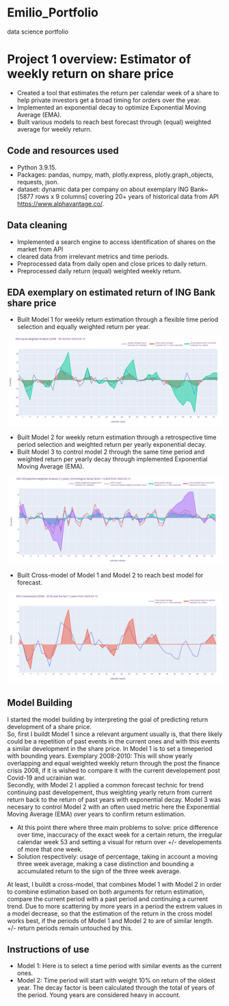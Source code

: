 # Emilio_Portfolio
data science portfolio
# Project 1 overview: Estimator of weekly return on share price
* Created a tool that estimates the return per calendar week of a share to help private investors get a broad timing for orders over the year.
* Implemented an exponential decay to optimize Exponential Moving Average (EMA).
* Built various models to reach best forecast through (equal) weighted average for weekly return.

## Code and resources used
* Python 3.9.15.
* Packages: pandas, numpy, math, plotly.express, plotly.graph_objects, requests, json.
* dataset: dynamic data per company on about exemplary ING Bank~[5877 rows x 9 columns] covering 20+ years of historical data from API https://www.alphavantage.co/.

## Data cleaning
* Implemented a search engine to access identification of shares on the market from API 
* cleared data from irrelevant metrics and time periods.
* Preprocessed data from daily open and close prices to daily return.
* Preprocessed daily return (equal) weighted weekly return.

## EDA exemplary on estimated return of ING Bank share price
* Built Model 1 for weekly return estimation through a flexible time period selection and equally weighted return per year.

![](/Images/INGreturnanalysis20082010.jpg)

* Built Model 2 for weekly return estimation through a retrospective time period selection and weighted return per yearly exponential decay.
* Built Model 3 to control model 2 through the same time period and weighted return per yearly decay through implemented Exponential Moving Average (EMA).

![](/Images/INGretrospectivereturnanalysis12years.jpg)

* Built Cross-model of Model 1 and Model 2 to reach best model for forecast.

![](/Images/INGreturncrossanalysis2008201012years.jpg)

## Model Building
I started the model building by interpreting the goal of predicting return development of a share price. <br>
So, first I buildt Model 1 since a relevant argument usually is, that there likely could be a repetition of past events in the current ones and with this events a similar development in the share price. In Model 1 is to set a timeperiod with bounding years. Exemplary 2008-2010: This will show yearly overlapping and equal weighted weekly return through the post the finance crisis 2008, if it is wished to compare it with the current developement post Covid-19 and ucrainian war.<br>
Secondly, with Model 2 I applied a common forecast technic for trend continuing past developement, thus weighting yearly return from current return back to the return of past years with exponential decay. Model 3 was necesary to control Model 2 with an often used metric here the Exponential Moving Average (EMA) over years to confirm return estimation.

* At this point there where three main problems to solve: price difference over time, inaccuracy of the exact week for a certain return, the irregular calendar week 53 and setting a visual for return over +/- developements of more that one week.
* Solution respectively: usage of percentage, taking in account a moving three week average, making a case distinction and bounding a accumulated return to the sign of the three week average.

At least, I buildt a cross-model, that combines Model 1 with Model 2 in order to combine estimation based on both arguments for return estimation, compare the current period with a past period and continuing a current trend. Due to more scattering by more years in a period the extrem values in a model decrease, so that the estimation of the return in the cross model works best, if the periods of Model 1 and Model 2 to are of similar length. +/- return periods remain untouched by this.
## Instructions of use
* Model 1: Here is to select a time period with similar events as the current ones. 
* Model 2: 
Time period will start with weight 10% on return of the oldest year. The decay factor is been calculated through the total of years of the period. Young years are considered heavy in account.
